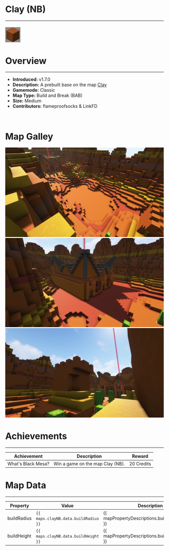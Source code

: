 <!-- replace _map_ with the actual map name -->
<!-- change gamemode type for the Map data description  -->
# Clay (NB)

***

#### ![clayNBicon](../assets/maps/clayNB/clayNB-icon.jpg)

# Overview
***
- **Introduced:** v1.7.0
- **Description:** A prebuilt base on the map [Clay](Clay)
- **Gamemode:** Classic
- **Map Type:** Build and Break (BAB)
- **Size:** Medium
- **Contributors:** flameproofsocks & LinkFD

<br />  

# Map Galley
![clayNB - Middle](../assets/maps/clayNB/claynb-middle.jpg '')
![clayNB - Base](../assets/maps/clayNB/claynb-base.jpg '')
![clayNB - Tower](../assets/maps/clayNB/claynb-tower.jpg '')

# Achievements
***

| Achievement | Description | Reward |
| ----- | ----- | ------ |
| What's Black Mesa? | Win a game on the map Clay (NB). | 20 Credits |



# Map Data
***

| Property | Value | Description |
| ----------- | ----------- | ------ |
| buildRadius |`{{ maps.clayNB.data.buildRadius }}`| {{ mapPropertyDescriptions.buildRadius.classic }} |
| buildHeight |`{{ maps.clayNB.data.buildHeight }}`| {{ mapPropertyDescriptions.buildHeight.classic }} |